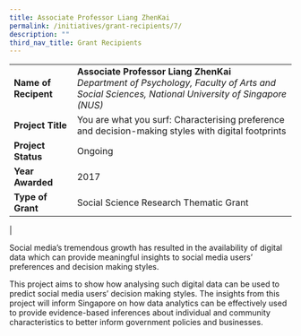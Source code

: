 ```yaml
---
title: Associate Professor Liang ZhenKai
permalink: /initiatives/grant-recipients/7/
description: ""
third_nav_title: Grant Recipients
---
```

|  |  |
|---|---|
| **Name of Recipent** | **Associate Professor Liang ZhenKai**<br>_Department of Psychology, Faculty of Arts and Social Sciences, National University of Singapore (NUS)_ |
| **Project Title** | You are what you surf: Characterising preference and decision-making styles with digital footprints |
| **Project Status** | Ongoing |
| **Year Awarded** | 2017 |
| **Type of Grant** | Social Science Research Thematic Grant |
|

Social media’s tremendous growth has resulted in the availability of digital data which can provide meaningful insights to social media users’ preferences and decision making styles. 

This project aims to show how analysing such digital data can be used to predict social media users’ decision making styles. The insights from this project will inform Singapore on how data analytics can be effectively used to provide evidence-based inferences about individual and community characteristics to better inform government policies and businesses.